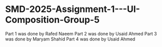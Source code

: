 # SMD-2025-Assignment-1---UI-Composition-Group-5
Part 1 was done by Rafed Naeem
Part 2 was done by Usaid Ahmed
Part 3 was done by Maryam Shahid
Part 4 was done by Usaid Ahmed
